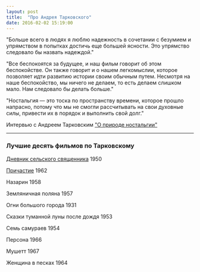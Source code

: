```yaml
---
layout: post
title:  "Про Андрея Тарковского"
date: 2016-02-02 15:19:00
---
```


"Больше всего в людях я люблю надежность в сочетании с безумием и упрямством в попытках достичь еще большей ясности. Это упрямство следовало бы назвать надеждой."

"Все беспокоятся за будущее, и наш фильм говорит об этом беспокойстве. Он также говорит и о нашем легкомыслии, которое позволяет идти развитию истории своим обычным путем. Несмотря на наше беспокойство, мы ничего не делаем, то есть делаем слишком мало. Нам следовало бы делать больше."

"Ностальгия — это тоска по пространству времени, которое прошло напрасно, потому что мы не смогли рассчитывать на свои духовные силы, привести их в порядок и выполнить свой долг."

Интервью с Андреем Тарковским ["О природе ностальгии"](http://tarkovskiy.su/texty/Tarkovskiy/Bachmann.html)

***

### Лучшие десять фильмов по Тарковскому

[Дневник сельского священника](http://www.kinopoisk.ru/film/94546/) 1950

[Причастие](http://www.kinopoisk.ru/film/15183/) 1962

Назарин 1958

Земляничная поляна 1957

Огни большого города 1931

Сказки туманной луны после дождя 1953

Семь самураев 1954

Персона 1966

Мушетт 1967

Женщина в песках 1964



